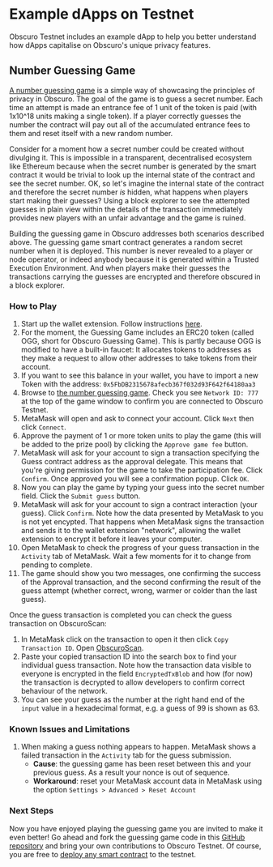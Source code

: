 ---
---
# Example dApps on Testnet
Obscuro Testnet includes an example dApp to help you better understand how dApps capitalise on Obscuro's unique privacy features.

## Number Guessing Game
[A number guessing game](http://obscuronet.github.io/sample-applications/number-guessing-game) is a simple way of showcasing the principles of privacy in Obscuro. The goal of the game is to guess a secret number. Each time an attempt is made an entrance fee of 1 unit of the token is paid (with 1x10^18 units making a single token). If a player correctly guesses the number the contract will pay out all of the accumulated entrance fees to them and reset itself with a new random number.

Consider for a moment how a secret number could be created without divulging it. This is impossible in a transparent, decentralised ecosystem like Ethereum because when the secret number is generated by the smart contract it would be trivial to look up the internal state of the contract and see the secret number. OK, so let's imagine the internal state of the contract and therefore the secret number _is_ hidden, what happens when players start making their guesses? Using a block explorer to see the attempted guesses in plain view within the details of the transaction immediately provides new players with an unfair advantage and the game is ruined.

Building the guessing game in Obscuro addresses both scenarios described above. The guessing game smart contract generates a random secret number when it is deployed. This number is never revealed to a player or node operator, or indeed anybody because it is generated within a Trusted Execution Environment. And when players make their guesses the transactions carrying the guesses are encrypted and therefore obscured in a block explorer.

### How to Play
1. Start up the wallet extension. Follow instructions [here](https://docs.obscu.ro/wallet-extension/wallet-extension.html).
1. For the moment, the Guessing Game includes an ERC20 token (called OGG, short for Obscuro Guessing Game). This is partly because OGG is modified to have a built-in faucet: It allocates tokens to addresses as they make a request to allow other addresses to take tokens from their account.
1. If you want to see this balance in your wallet, you have to import a new Token with the address: ``0x5FbDB2315678afecb367f032d93F642f64180aa3``
1. Browse to [the number guessing game](http://obscuronet.github.io/sample-applications/number-guessing-game). Check you see `Network ID: 777` at the top of the game window to confirm you are connected to Obscuro Testnet.
1. MetaMask will open and ask to connect your account. Click `Next` then click `Connect`.
1. Approve the payment of 1 or more token units to play the game (this will be added to the prize pool) by clicking the `Approve game fee` button.
1. MetaMask will ask for your account to sign a transaction specifying the Guess contract address as the approval delegate. This means that you're giving permission for the game to take the participation fee. Click `Confirm`. Once approved you will see a confirmation popup. Click `OK`.
1. Now you can play the game by typing your guess into the secret number field. Click the `Submit guess` button.
1. MetaMask will ask for your account to sign a contract interaction (your guess). Click `Confirm`. Note how the data presented by MetaMask to you is not yet encypted. That happens when MetaMask signs the transaction and sends it to the wallet extension "network", allowing the wallet extension to encrypt it before it leaves your computer.
1. Open MetaMask to check the progress of your guess transaction in the `Activity` tab of MetaMask. Wait a few moments for it to change from pending to complete.
1. The game should show you two messages, one confirming the success of the Approval transaction, and the second confirming the result of the guess attempt (whether correct, wrong, warmer or colder than the last guess).

Once the guess transaction is completed you can check the guess transaction on ObscuroScan:
1. In MetaMask click on the transaction to open it then click `Copy Transaction ID`. Open [ObscuroScan](http://testnet.obscuroscan.io/).
1. Paste your copied transaction ID into the search box to find your individual guess transaction. Note how the transaction data visible to everyone is encrypted in the field `EncryptedTxBlob` and how (for now) the transaction is decrypted to allow developers to confirm correct behaviour of the network.
1. You can see your guess as the number at the right hand end of the `input` value in a hexadecimal format, e.g. a guess of 99 is shown as 63.

### Known Issues and Limitations
1. When making a guess nothing appears to happen. MetaMask shows a failed transaction in the `Activity` tab for the guess submission.
    * **Cause**: the guessing game has been reset between this and your previous guess. As a result your nonce is out of sequence. 
    * **Workaround**: reset your MetaMask account data in MetaMask using the option `Settings > Advanced > Reset Account` 

### Next Steps

Now you have enjoyed playing the guessing game you are invited to make it even better! Go ahead and fork the guessing game code in this [GitHub repository](https://github.com/obscuronet/number-guessing-game) and bring your own contributions to Obscuro Testnet.
Of course, you are free to [deploy any smart contract](https://docs.obscu.ro/testnet/deploying-a-smart-contract.html) to the testnet.   
